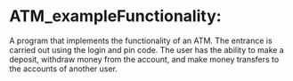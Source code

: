 # ATM_exampleFunctionality: 
A program that implements the functionality of an ATM. 
The entrance is carried out using the login and pin code. 
The user has the ability to make a deposit, withdraw money from the account, and make money transfers to the accounts of another user.
